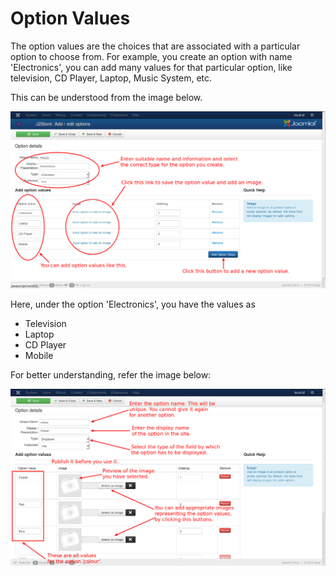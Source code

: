 # Option Values

The option values are the choices that are associated with a particular option to choose from. For example, you create an option with name 'Electronics', you can add many values for that particular option, like television, CD Player, Laptop, Music System, etc.

This can be understood from the image below.

![Add Option Values](option_values1.png)

Here, under the option 'Electronics', you have the values as
* Television
* Laptop
* CD Player
* Mobile

For better understanding, refer the image below:

![Options Add New](options_add_new.png) 

